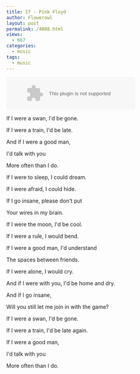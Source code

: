 ```yaml
---
title: If - Pink Floyd
author: Flowerowl
layout: post
permalink: /4008.html
views:
  - 667
categories:
  - music
tags:
  - music
---
```

<embed src="http://music.163.com/style/swf/widget.swf?sid=18309461&type=2&auto=0&width=320&height=66" width="340" height="86"  allowNetworking="all">

If I were a swan, I'd be gone.

If I were a train, I'd be late.

And if I were a good man,

I'd talk with you

More often than I do.

If I were to sleep, I could dream.

If I were afraid, I could hide.

If I go insane, please don't put

Your wires in my brain.

If I were the moon, I'd be cool.

If I were a rule, I would bend.

If I were a good man, I'd understand

The spaces between friends.

If I were alone, I would cry.

And if I were with you, I'd be home and dry.

And if I go insane,

Will you still let me join in with the game?

If I were a swan, I'd be gone.

If I were a train, I'd be late again.

If I were a good man,

I'd talk with you

More often than I do.
